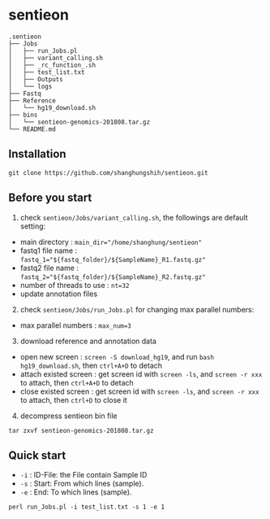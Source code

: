 # sentieon

    .sentieon
    ├── Jobs    
    │   ├── run_Jobs.pl
    │   ├── variant_calling.sh
    │   ├── _rc_function_.sh
    │   ├── test_list.txt
    │   ├── Outputs
    │   └── logs
    ├── Fastq                   
    ├── Reference
    │   └── hg19_download.sh
    ├── bins    
    │   └── sentieon-genomics-201808.tar.gz
    └── README.md

## Installation
``` shell
git clone https://github.com/shanghungshih/sentieon.git
```

## Before you start
1. check `sentieon/Jobs/variant_calling.sh`, the followings are default setting:
* main directory : `main_dir="/home/shanghung/sentieon"`
* fastq1 file name : `fastq_1="${fastq_folder}/${SampleName}_R1.fastq.gz"`
* fastq2 file name : `fastq_2="${fastq_folder}/${SampleName}_R2.fastq.gz"`
* number of threads to use : `nt=32`
* update annotation files

2. check `sentieon/Jobs/run_Jobs.pl` for changing max parallel numbers:
* max parallel numbers : `max_num=3`

3. download reference and annotation data
- open new screen : `screen -S download_hg19`, and run `bash hg19_download.sh`, then `ctrl+A+D` to detach
- attach existed screen : get screen id with `screen -ls`, and `screen -r xxx` to attach, then `ctrl+A+D` to detach
- close existed screen : get screen id with `screen -ls`, and `screen -r xxx` to attach, then `ctrl+D` to close it

4. decompress sentieon bin file
``` shell
tar zxvf sentieon-genomics-201808.tar.gz
```

## Quick start
* `-i` : ID-File: the File contain Sample ID
* `-s` : Start: From which lines (sample).
* `-e` : End: To which lines (sample).
``` shell
perl run_Jobs.pl -i test_list.txt -s 1 -e 1
```

